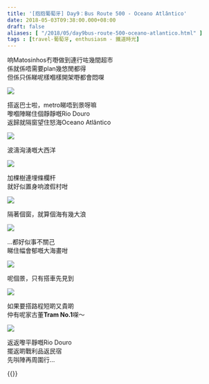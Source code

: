 ```yaml
---
title: '[抱抱葡萄牙] Day9：Bus Route 500 - Oceano Atlântico'
date: 2018-05-03T09:38:00.000+08:00
draft: false
aliases: [ "/2018/05/day9bus-route-500-oceano-atlantico.html" ]
tags : [travel-葡萄牙, enthusiasm - 鐵道時光]
---
```


响Matosinhos冇嘢做到連行咗幾間超市  
係就係唔需要plan幾悠閒都得  
但係只係睇呢樣嗰樣開架嘢都會悶㗎  

![](/images/portugal9f1.jpg)

搭返巴士啦，metro睇唔到景呀嘛  
嚟嗰陣睇住個靜靜嘅Rio Douro  
返歸就隔窗望住怒海Oceano Atlântico  

![](/images/portugal9f2.jpg)

波濤洶湧嘅大西洋  

![](/images/portugal9f3.jpg)

加棵樹連埋條欄杆  
就好似置身响渡假村咁  

![](/images/portugal9f4.jpg)

隔著個窗，就算個海有幾大浪  

![](/images/portugal9f.jpg)

...都好似事不關己  
睇住幅會郁嘅大海畫咁  

![](/images/portugal9f5.jpg)

呢個景，只有搭車先見到

![](/images/portugal9f6.jpg)

如果要搭路程短啲又貴啲  
仲有呢家古董**Tram No.1**㗎～  

![](/images/portugal9f7.jpg)

返返嚟平靜嘅Rio Douro  
擺返啲戰利品返民宿  
先唞陣再周圍行...  
  

{{<portugal>}}  
